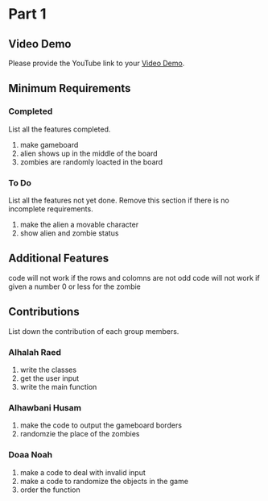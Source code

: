 # Part 1

## Video Demo

Please provide the YouTube link to your [Video Demo](https://youtu.be/gsAk6CRxtIY).

## Minimum Requirements

### Completed

List all the features completed.

1. make gameboard
2. alien shows up in the middle of the board
3. zombies are randomly loacted in the board

### To Do

List all the features not yet done. Remove this section if there is no incomplete requirements.

1. make the alien a movable character
2. show alien and zombie status

## Additional Features

code will not work if the rows and colomns are not odd
code will not work if given a number 0 or less for the zombie

## Contributions

List down the contribution of each group members.


### Alhalah Raed

1. write the classes
2. get the user input
3. write the main function

### Alhawbani Husam

1. make the code to output the gameboard borders
2. randomzie the place of the zombies

### Doaa Noah

1. make a code to deal with invalid input
2. make a code to randomize the objects in the game
3. order the function 

